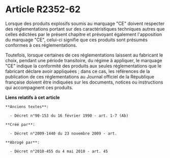 # Article R2352-62

Lorsque des produits explosifs soumis au marquage "CE" doivent respecter des réglementations portant sur des caractéristiques
techniques autres que celles édictées par le présent chapitre et prévoyant également l'apposition du marquage "CE", celui-ci
signifie que ces produits sont présumés conformes à ces réglementations.

Toutefois, lorsque certaines de ces réglementations laissent au fabricant le choix, pendant une période transitoire, du
régime à appliquer, le marquage "CE" indique la conformité des produits aux seules réglementations que le fabricant déclare
avoir appliquées ; dans ce cas, les références de la publication de ces réglementations au Journal officiel de la République
française doivent être indiquées sur les documents, notices ou instructions qui accompagnent ces produits.

**Liens relatifs à cet article**

	**Anciens textes**:

	  - Décret n°90-153 du 16 février 1990 - art. 1-7 (Ab)

	**Créé par**:

	  - Décret n°2009-1440 du 23 novembre 2009 - art.

	**Abrogé par**:

	  - Décret n°2010-455 du 4 mai 2010 - art. 45
